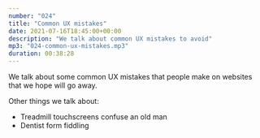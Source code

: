 ```yaml
---
number: "024"
title: "Common UX mistakes"
date: 2021-07-16T18:45:00+00:00
description: "We talk about common UX mistakes to avoid"
mp3: "024-common-ux-mistakes.mp3"
duration: 00:38:28
---
```


We talk about some common UX mistakes that people make on websites that we hope will go away.

Other things we talk about:
 - Treadmill touchscreens confuse an old man
 - Dentist form fiddling
